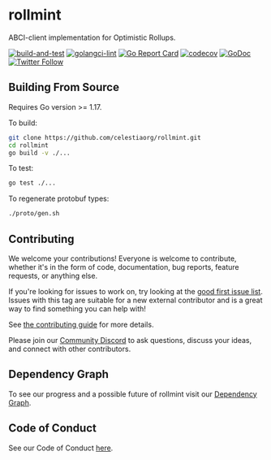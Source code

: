 # rollmint

ABCI-client implementation for Optimistic Rollups.

[![build-and-test](https://github.com/celestiaorg/rollmint/actions/workflows/test.yml/badge.svg)](https://github.com/celestiaorg/rollmint/actions/workflows/test.yml)
[![golangci-lint](https://github.com/celestiaorg/rollmint/actions/workflows/lint.yml/badge.svg)](https://github.com/celestiaorg/rollmint/actions/workflows/lint.yml)
[![Go Report Card](https://goreportcard.com/badge/github.com/celestiaorg/rollmint)](https://goreportcard.com/report/github.com/celestiaorg/rollmint)
[![codecov](https://codecov.io/gh/celestiaorg/rollmint/branch/main/graph/badge.svg?token=CWGA4RLDS9)](https://codecov.io/gh/celestiaorg/rollmint)
[![GoDoc](https://godoc.org/github.com/celestiaorg/rollmint?status.svg)](https://godoc.org/github.com/celestiaorg/rollmint)
[![Twitter Follow](https://img.shields.io/twitter/follow/CelestiaOrg?style=social)](https://twitter.com/CelestiaOrg)

## Building From Source

Requires Go version >= 1.17.

To build:

```sh
git clone https://github.com/celestiaorg/rollmint.git
cd rollmint
go build -v ./...
```

To test:

```sh
go test ./...
```

To regenerate protobuf types:

```sh
./proto/gen.sh
```

## Contributing

We welcome your contributions! Everyone is welcome to contribute, whether it's in the form of code,
documentation, bug reports, feature requests, or anything else.

If you're looking for issues to work on, try looking at the [good first issue list](https://github.com/celestiaorg/rollmint/issues?q=is%3Aissue+is%3Aopen+label%3A%22good+first+issue%22). Issues with this tag are suitable for a new external contributor and is a great way to find something you can help with!

See [the contributing guide](./CONTRIBUTING.md) for more details.

Please join our [Community Discord](https://discord.com/invite/YsnTPcSfWQ) to ask questions, discuss your ideas, and connect with other contributors.

## Dependency Graph

To see our progress and a possible future of rollmint visit our [Dependency Graph](./docs/specification/rollmint-dependency-graph.md).

## Code of Conduct

See our Code of Conduct [here](https://docs.celestia.org/community/coc).
